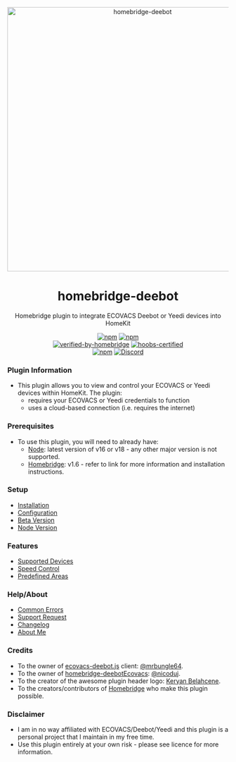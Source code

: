 <p align="center">
   <a href="https://github.com/bwp91/homebridge-deebot"><img alt="homebridge-deebot" src="https://user-images.githubusercontent.com/43026681/101321841-f0eb5280-385d-11eb-8dd4-f57113f6e078.png" width="600px"></a>
</p>
<span align="center">
  
# homebridge-deebot

Homebridge plugin to integrate ECOVACS Deebot or Yeedi devices into HomeKit

[![npm](https://img.shields.io/npm/v/homebridge-deebot/latest?label=latest)](https://www.npmjs.com/package/homebridge-deebot)
[![npm](https://img.shields.io/npm/v/homebridge-deebot/beta?label=beta)](https://github.com/bwp91/homebridge-deebot/wiki/Beta-Version)  
[![verified-by-homebridge](https://badgen.net/badge/homebridge/verified/purple)](https://github.com/homebridge/homebridge/wiki/Verified-Plugins)
[![hoobs-certified](https://badgen.net/badge/HOOBS/certified/yellow?label=hoobs)](https://plugins.hoobs.org/plugin/homebridge-govee)  
[![npm](https://img.shields.io/npm/dt/homebridge-deebot)](https://www.npmjs.com/package/homebridge-deebot)
[![Discord](https://img.shields.io/discord/432663330281226270?color=728ED5&logo=discord&label=hb-discord)](https://discord.com/channels/432663330281226270/742733745743855627)

</span>

### Plugin Information

- This plugin allows you to view and control your ECOVACS or Yeedi devices within HomeKit. The plugin:
  - requires your ECOVACS or Yeedi credentials to function
  - uses a cloud-based connection (i.e. requires the internet)

### Prerequisites

- To use this plugin, you will need to already have:
  - [Node](https://nodejs.org): latest version of v16 or v18 - any other major version is not supported.
  - [Homebridge](https://homebridge.io): v1.6 - refer to link for more information and installation instructions.

### Setup

- [Installation](https://github.com/bwp91/homebridge-deebot/wiki/Installation)
- [Configuration](https://github.com/bwp91/homebridge-deebot/wiki/Configuration)
- [Beta Version](https://github.com/bwp91/homebridge-deebot/wiki/Beta-Version)
- [Node Version](https://github.com/bwp91/homebridge-deebot/wiki/Node-Version)

### Features

- [Supported Devices](https://github.com/bwp91/homebridge-deebot/wiki/Supported-Devices)
- [Speed Control](https://github.com/bwp91/homebridge-deebot/wiki/Speed-Control)
- [Predefined Areas](https://github.com/bwp91/homebridge-deebot/wiki/Predefined-Areas)

### Help/About

- [Common Errors](https://github.com/bwp91/homebridge-deebot/wiki/Common-Errors)
- [Support Request](https://github.com/bwp91/homebridge-deebot/issues/new/choose)
- [Changelog](https://github.com/bwp91/homebridge-deebot/blob/latest/CHANGELOG.md)
- [About Me](https://github.com/sponsors/bwp91)

### Credits

- To the owner of [ecovacs-deebot.js](https://github.com/mrbungle64/ecovacs-deebot.js) client: [@mrbungle64](https://github.com/mrbungle64).
- To the owner of [homebridge-deebotEcovacs](https://github.com/nicoduj/homebridge-deebotEcovacs): [@nicoduj](https://github.com/nicoduj).
- To the creator of the awesome plugin header logo: [Keryan Belahcene](https://www.instagram.com/keryan.me).
- To the creators/contributors of [Homebridge](https://homebridge.io) who make this plugin possible.

### Disclaimer

- I am in no way affiliated with ECOVACS/Deebot/Yeedi and this plugin is a personal project that I maintain in my free time.
- Use this plugin entirely at your own risk - please see licence for more information.
